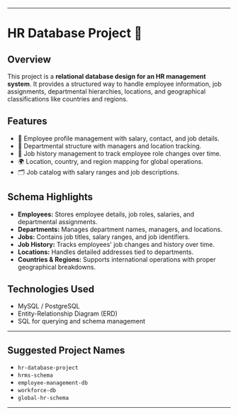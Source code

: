 
---

# HR Database Project 🏢

## Overview

This project is a **relational database design for an HR management system**. It provides a structured way to handle employee information, job assignments, departmental hierarchies, locations, and geographical classifications like countries and regions.

## Features

* 👥 Employee profile management with salary, contact, and job details.
* 🏢 Departmental structure with managers and location tracking.
* 📜 Job history management to track employee role changes over time.
* 🌍 Location, country, and region mapping for global operations.
* 🗂 Job catalog with salary ranges and job descriptions.

## Schema Highlights

* **Employees:** Stores employee details, job roles, salaries, and departmental assignments.
* **Departments:** Manages department names, managers, and locations.
* **Jobs:** Contains job titles, salary ranges, and job identifiers.
* **Job History:** Tracks employees' job changes and history over time.
* **Locations:** Handles detailed addresses tied to departments.
* **Countries & Regions:** Supports international operations with proper geographical breakdowns.

## Technologies Used

* MySQL / PostgreSQL
* Entity-Relationship Diagram (ERD)
* SQL for querying and schema management

---

## Suggested Project Names

* `hr-database-project`
* `hrms-schema`
* `employee-management-db`
* `workforce-db`
* `global-hr-schema`

---



